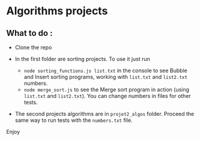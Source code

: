 # Algorithms projects

## What to do :

- Clone the repo

- In the first folder are sorting projects. To use it just run

  - `node sorting_functions.js list.txt` in the console to see Bubble and Insert sorting programs, working with `list.txt` and `list2.txt` numbers.
  - `node merge_sort.js` to see the Merge sort program in action (using `list.txt` and `list2.txt`). You can change numbers in files for other tests.

- The second projects algorithms are in `projet2_algos` folder. Proceed the same way to run tests with the `numbers.txt` file.

Enjoy
